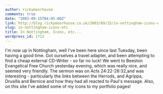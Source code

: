```yaml
---
author: rickymoorhouse
comments: true
date: "2003-09-15T04:05:00Z"
link: http://blog.rickymoorhouse.co.uk/2003/09/15/in-nottingham-icons-etc/
slug: in-nottingham-icons-etc
title: In Nottingham, Icons, etc...
wordpress_id: 1712
---
```


I'm now up in Nottingham, well I've been here since last Tuesday, been having a good time. Got ourselves a travel adapter, and been attempting to find a cheap external CD-Writer - so far no luck! We went to Beeston Evangelical Free Church  yesterday evening, which was really nice, and seemed very friendly. The sermon was on Acts 24:22-26:32,and was interesting - particularly the links between the Herrods, and Agrippa, Drusilla and Bernice and how they had all reacted to Paul's message. Also, on this site I've added some of my icons to my portfolio pages!
